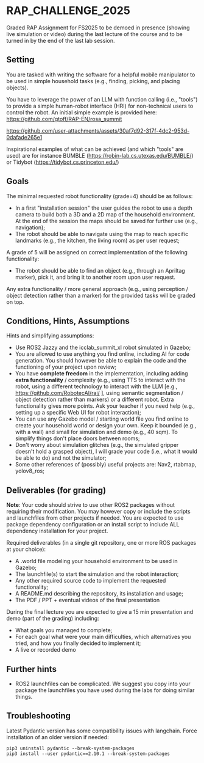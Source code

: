# RAP_CHALLENGE_2025
Graded RAP Assignment for FS2025 to be demoed in presence (showing live simulation or video) during the last lecture of the course and to be turned in by the end of the last lab session.

## Setting
You are tasked with writing the software for a helpful mobile manipulator to be used in simple household tasks (e.g., finding, picking, and placing objects).

You have to leverage the power of an LLM with function calling (i.e., "tools") to provide a simple human-robot interface (HRI) for non-technical users to control the robot.
An initial simple example is provided here: https://github.com/gtoff/RAP-EN/rosa_summit



https://github.com/user-attachments/assets/30af7d92-317f-4dc2-953d-0dafade265e1





Inspirational examples of what can be achieved (and which "tools" are used) are for instance BUMBLE (https://robin-lab.cs.utexas.edu/BUMBLE/) or Tidybot (https://tidybot.cs.princeton.edu/)

## Goals

The minimal requested robot functionality (grade=4) should be as follows:

* In a first "installation session" the user guides the robot to use a depth camera to build both a 3D and a 2D map of the household environment. At the end of the session the maps should be saved for further use (e.g., navigation);
* The robot should be able to navigate using the map to reach specific landmarks (e.g., the kitchen, the living room) as per user request;

A grade of 5 will be assigned on correct implementation of the following functionality:

* The robot should be able to find an object (e.g., through an Apriltag marker), pick it, and bring it to another room upon user request.

Any extra functionality / more general approach (e.g., using perception / object detection rather than a marker) for the provided tasks will be graded on top.

## Conditions, Hints, Assumptions

Hints and simplifying assumptions:
* Use ROS2 Jazzy and the icclab_summit_xl robot simulated in Gazebo;
* You are allowed to use anything you find online, including AI for code generation. You should however be able to explain the code and the functioning of your project upon review;
* You have **complete freedom** in the implementation, including adding **extra functionality** / complexity (e.g., using TTS to interact with the robot, using a different technology to interact with the LLM [e.g., https://github.com/RobotecAI/rai/ ], using semantic segmentation / object detection rather than markers) or a different robot. Extra functionality gives more points. Ask your teacher if you need help (e.g., setting up a specific Web UI for robot interaction);
* You can use any Gazebo model / starting world file you find online to create your household world or design your own. Keep it bounded (e.g., with a wall) and small for simulation and demo (e.g., 40 sqm). To simplify things don't place doors between rooms;
* Don't worry about simulation glitches (e.g., the simulated gripper doesn't hold a grasped object), I will grade your code (i.e., what it would be able to do) and not the simulator;
* Some other references of (possibly) useful projects are: Nav2, rtabmap, yolov8_ros;


## Deliverables (for grading)

**Note**: Your code should strive to use other ROS2 packages without requiring their modification. You may however copy or include the scripts and launchfiles from other projects if needed. You are expected to use package dependency configuration or an install script to include ALL dependency installation for your project.

Required deliverables (in a single git repository, one or more ROS packages at your choice):
* A .world file modeling your household environment to be used in Gazebo;
* The launchfile(s) to start the simulation and the robot interaction;
* Any other required source code to implement the requested functionality;
* A README.md describing the repository, its installation and usage;
* The PDF / PPT + eventual videos of the final presentation

During the final lecture you are expected to give a 15 min presentation and demo (part of the grading) including:
* What goals you managed to complete;
* For each goal what were your main difficulties, which alternatives you tried, and how you finally decided to implement it;
* A live or recorded demo

## Further hints

* ROS2 launchfiles can be complicated. We suggest you copy into your package the launchfiles you have used during the labs for doing similar things.

## Troubleshooting

Latest Pydantic version has some compatibility issues with langchain. Force installation of an older version if needed:

    pip3 uninstall pydantic --break-system-packages
    pip3 install --user pydantic==2.10.1 --break-system-packages


  

